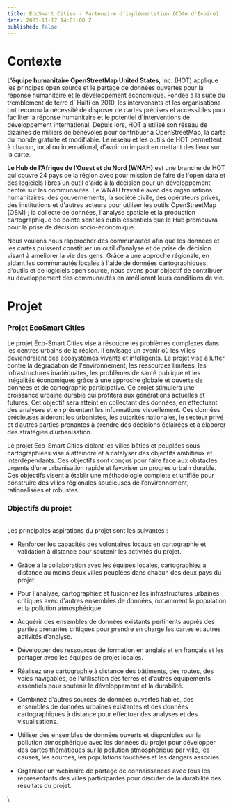 ```yaml
---
title: EcoSmart Cities - Partenaire d’implémentation (Côte d'Ivoire)
date: 2023-11-17 14:01:00 Z
published: false
---
```


# Contexte

**L’équipe humanitaire OpenStreetMap United States**, Inc. (HOT) applique les principes open source et le partage de données ouvertes pour la réponse humanitaire et le développement économique. Fondée à la suite du tremblement de terre d' Haïti en 2010, les intervenants et les organisations ont reconnu la nécessité de disposer de cartes précises et accessibles pour faciliter la réponse humanitaire et le potentiel d'interventions de développement international. Depuis lors, HOT a utilisé son réseau de dizaines de milliers de bénévoles pour contribuer à OpenStreetMap, la carte du monde gratuite et modifiable. Le réseau et les outils de HOT permettent à chacun, local ou international, d’avoir un impact en mettant des lieux sur la carte.

**Le Hub de l’Afrique de l’Ouest et du Nord (WNAH)** est une branche de HOT qui couvre 24 pays de la région avec pour mission de faire de l'open data et des logiciels libres un outil d'aide à la décision pour un développement centré sur les communautés. Le WNAH travaille avec des organisations humanitaires, des gouvernements, la société civile, des opérateurs privés, des institutions et d'autres acteurs pour utiliser les outils OpenStreetMap (OSM) ; la collecte de données, l'analyse spatiale et la production cartographique de pointe sont les outils essentiels que le Hub promouvra pour la prise de décision socio-économique.

Nous voulons nous rapprocher des communautés afin que les données et les cartes puissent constituer un outil d'analyse et de prise de décision visant à améliorer la vie des gens. Grâce à une approche régionale, en aidant les communautés locales à l'aide de données cartographiques, d'outils et de logiciels open source, nous avons pour objectif de contribuer au développement des communautés en améliorant leurs conditions de vie.

# Projet

### Projet EcoSmart Cities

Le projet Eco-Smart Cities vise à résoudre les problèmes complexes dans les centres urbains de la région. Il envisage un avenir où les villes deviendraient des écosystèmes vivants et intelligents. Le projet vise à lutter contre la dégradation de l'environnement, les ressources limitées, les infrastructures inadéquates, les problèmes de santé publique et les inégalités économiques grâce à une approche globale et ouverte de données et de cartographie participative. Ce projet stimulera une croissance urbaine durable qui profitera aux générations actuelles et futures. Cet objectif sera atteint en collectant des données, en effectuant des analyses et en présentant les informations visuellement. Ces données précieuses aideront les urbanistes, les autorités nationales, le secteur privé et d’autres parties prenantes à prendre des décisions éclairées et à élaborer des stratégies d’urbanisation.

Le projet Eco-Smart Cities ciblant les villes bâties et peuplées sous-cartographiées vise à atteindre et à catalyser des objectifs ambitieux et interdépendants. Ces objectifs sont conçus pour faire face aux obstacles urgents d’une urbanisation rapide et favoriser un progrès urbain durable. Ces objectifs visent à établir une méthodologie complète et unifiée pour construire des villes régionales soucieuses de l’environnement, rationalisées et robustes.

### **Objectifs du projet**

\
Les principales aspirations du projet sont les suivantes :

* Renforcer les capacités des volontaires locaux en cartographie et validation à distance pour soutenir les activités du projet.

* Grâce à la collaboration avec les équipes locales, cartographiez à distance au moins deux villes peuplées dans chacun des deux pays du projet.

* Pour l'analyse, cartographiez et fusionnez les infrastructures urbaines critiques avec d'autres ensembles de données, notamment la population et la pollution atmosphérique.

* Acquérir des ensembles de données existants pertinents auprès des parties prenantes critiques pour prendre en charge les cartes et autres activités d’analyse.

* Développer des ressources de formation en anglais et en français et les partager avec les équipes de projet locales.

* Réalisez une cartographie à distance des bâtiments, des routes, des voies navigables, de l'utilisation des terres et d'autres équipements essentiels pour soutenir le développement et la durabilité.

* Combinez d'autres sources de données ouvertes fiables, des ensembles de données urbaines existantes et des données cartographiques à distance pour effectuer des analyses et des visualisations.

* Utiliser des ensembles de données ouverts et disponibles sur la pollution atmosphérique avec les données du projet pour développer des cartes thématiques sur la pollution atmosphérique par ville, les causes, les sources, les populations touchées et les dangers associés.

* Organiser un webinaire de partage de connaissances avec tous les représentants des villes participantes pour discuter de la durabilité des résultats du projet.

\
